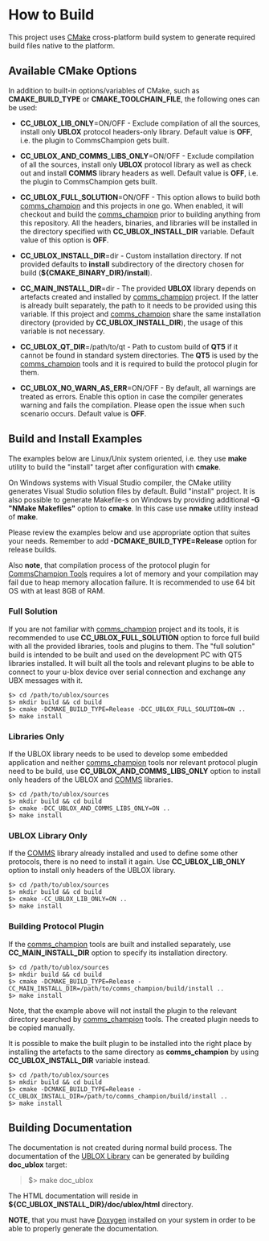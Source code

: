 # How to Build

This project uses [CMake](https://cmake.org) cross-platform build system to
generate required build files native to the platform.

## Available CMake Options

In addition to built-in options/variables of CMake, such as **CMAKE_BUILD_TYPE** or
**CMAKE_TOOLCHAIN_FILE**, the following ones can be used:

- **CC_UBLOX_LIB_ONLY**=ON/OFF - Exclude compilation of all the sources, install only
**UBLOX** protocol headers-only library. Default value is **OFF**, i.e. the plugin to CommsChampion gets built.

- **CC_UBLOX_AND_COMMS_LIBS_ONLY**=ON/OFF - Exclude compilation of all the sources, install only
**UBLOX** protocol library as well as check out and install **COMMS** library headers
as well. Default value is **OFF**, i.e. the plugin to CommsChampion gets built.

- **CC_UBLOX_FULL_SOLUTION**=ON/OFF - This option allows to build both
[comms_champion](https://github.com/arobenko/comms_champion) and this projects
in one go. When enabled, it will checkout and build the 
[comms_champion](https://github.com/arobenko/comms_champion) prior to building
anything from this repository. All the headers, binaries, and libraries will
be installed in the directory specified with **CC_UBLOX_INSTALL_DIR** variable. 
Default value of this option is **OFF**.

- **CC_UBLOX_INSTALL_DIR**=dir - Custom installation directory. If not provided defaults to
**install** subdirectory of the directory chosen for build (**${CMAKE_BINARY_DIR}/install**). 

- **CC_MAIN_INSTALL_DIR**=dir - The provided **UBLOX** library depends on 
artefacts created and installed by 
[comms_champion](https://github.com/arobenko/comms_champion) project. If
the latter is already built separately, the path to it needs to be provided using
this variable. If this project and 
[comms_champion](https://github.com/arobenko/comms_champion) share the same
installation directory (provided by **CC_UBLOX_INSTALL_DIR**), the usage of
this variable is not necessary.

- **CC_UBLOX_QT_DIR**=/path/to/qt - Path to custom build of **QT5** if it cannot be
found in standard system directories. The **QT5** is used by the
[comms_champion](https://github.com/arobenko/comms_champion) tools and it is
required to build the protocol plugin for them.

- **CC_UBLOX_NO_WARN_AS_ERR**=ON/OFF - By default, all warnings are treated as
errors. Enable this option in case the compiler generates warning and fails the
compilation. Please open the issue when such scenario occurs. Default value is 
**OFF**.

## Build and Install Examples

The examples below are Linux/Unix system oriented, i.e. they use **make** utility
to build the "install" target after configuration with **cmake**. 

On Windows
systems with Visual Studio compiler, the CMake utility generates Visual Studio
solution files by default. Build "install" project. It is also possible to 
generate Makefile-s on Windows by providing additional **-G "NMake Makefiles"** option
to **cmake**. In this case use **nmake** utility instead of **make**.

Please review the examples below and use appropriate option that suites your
needs. Remember to add **-DCMAKE_BUILD_TYPE=Release** option for release
builds.

Also **note**, that compilation process of the protocol plugin for 
[CommsChampion Tools](https://github.com/arobenko/comms_champion#commschampion-tools)
requires a lot of memory and your compilation may fail due to heap memory allocation
failure. It is recommended to use 64 bit OS with at least 8GB of RAM. 

### Full Solution
If you are not familiar with [comms_champion](https://github.com/arobenko/comms_champion) 
project and its tools, it is recommended to use **CC_UBLOX_FULL_SOLUTION**
option to force full build with all the provided libraries, tools and plugins to
them. The "full solution" build is intended to be built and used on the 
development PC with QT5 libraries installed. It will built all the tools and
relevant plugins to be able to connect to your u-blox device over serial connection
and exchange any UBX messages with it.

```
$> cd /path/to/ublox/sources
$> mkdir build && cd build
$> cmake -DCMAKE_BUILD_TYPE=Release -DCC_UBLOX_FULL_SOLUTION=ON ..
$> make install 
```

### Libraries Only
If the UBLOX library needs to be used to develop some embedded application and
neither [comms_champion](https://github.com/arobenko/comms_champion) tools nor
relevant protocol plugin need to be build, use **CC_UBLOX_AND_COMMS_LIBS_ONLY**
option to install only headers of the UBLOX and 
[COMMS](https://github.com/arobenko/comms_champion#comms-library) libraries.

```
$> cd /path/to/ublox/sources
$> mkdir build && cd build
$> cmake -DCC_UBLOX_AND_COMMS_LIBS_ONLY=ON ..
$> make install 
```

### UBLOX Library Only
If the [COMMS](https://github.com/arobenko/comms_champion#comms-library) library
already installed and used to define some other protocols, there is no need to
install it again. Use **CC_UBLOX_LIB_ONLY** option to install only headers of
the UBLOX library.
```
$> cd /path/to/ublox/sources
$> mkdir build && cd build
$> cmake -CC_UBLOX_LIB_ONLY=ON ..
$> make install 
```

### Building Protocol Plugin
If the [comms_champion](https://github.com/arobenko/comms_champion) tools are
built and installed separately, use **CC_MAIN_INSTALL_DIR** option to specify
its installation directory.

```
$> cd /path/to/ublox/sources
$> mkdir build && cd build
$> cmake -DCMAKE_BUILD_TYPE=Release -CC_MAIN_INSTALL_DIR=/path/to/comms_champion/build/install ..
$> make install 
```

Note, that the example above will not install the plugin to the relevant directory
searched by [comms_champion](https://github.com/arobenko/comms_champion) tools.
The created plugin needs to be copied manually. 

It is possible to make the built plugin to be installed into the right place by
installing the artefacts to the same directory as **comms_champion** by 
using **CC_UBLOX_INSTALL_DIR** variable instead.

```
$> cd /path/to/ublox/sources
$> mkdir build && cd build
$> cmake -DCMAKE_BUILD_TYPE=Release -CC_UBLOX_INSTALL_DIR=/path/to/comms_champion/build/install ..
$> make install 
```

## Building Documentation
The documentation is not created during normal build process. The documentation of
the [UBLOX Library](#ublox-library) can be generated by building **doc_ublox**
target:
 
>$> make doc_ublox

The HTML documentation will reside in **${CC_UBLOX_INSTALL_DIR}/doc/ublox/html** 
directory.

**NOTE**, that you must have 
[Doxygen](www.doxygen.org) 
installed on your system in order to be able to properly generate the 
documentation.
